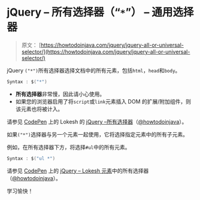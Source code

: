 # jQuery – 所有选择器（“`*`”） – 通用选择器

> 原文： [https://howtodoinjava.com/jquery/jquery-all-or-universal-selector/](https://howtodoinjava.com/jquery/jquery-all-or-universal-selector/)

jQuery `("*")`所有选择器选择文档中的所有元素，包括`html`，`head`和`body`。

```java
Syntax : $("*")
```

*   **所有选择器**非常慢，因此请小心使用。
*   如果您的浏览器启用了将`script`或`link`元素插入 DOM 的扩展/附加组件，则该元素也将被计入。

请参见 [CodePen](https://codepen.io) 上的 Lokesh 的 [jQuery –所有选择器](https://codepen.io/howtodoinjava/pen/mVXYRw/)（[@howtodoinjava](https://codepen.io/howtodoinjava)）。

如果`("*")`选择器与另一个元素一起使用，它将选择指定元素中的所有子元素。

例如，在所有选择器下方，将选择`#ul`中的所有元素。

```java
Syntax : $("ul *")
```

请参见 [CodePen](https://codepen.io) 上的 [jQuery – Lokesh 元素](https://codepen.io/howtodoinjava/pen/GoQadQ/)中的所有选择器（[@howtodoinjava](https://codepen.io/howtodoinjava)）。

学习愉快！